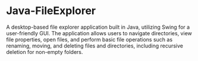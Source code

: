 # Java-FileExplorer
A desktop-based file explorer application built in Java, utilizing Swing for a user-friendly GUI. The application allows users to navigate directories, view file properties, open files, and perform basic file operations such as renaming, moving, and deleting files and directories, including recursive deletion for non-empty folders.

